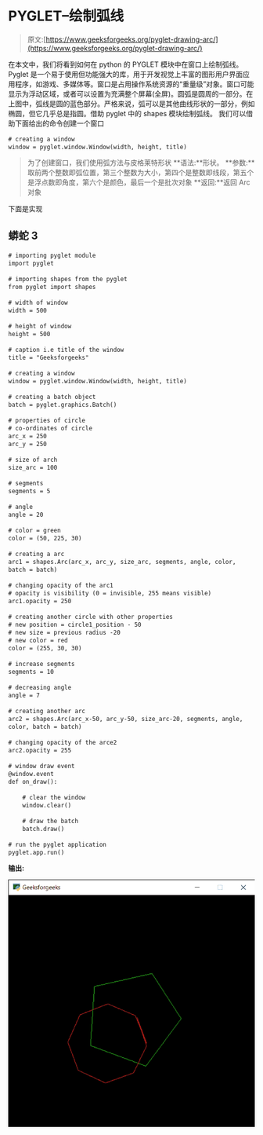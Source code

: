 # PYGLET–绘制弧线

> 原文:[https://www.geeksforgeeks.org/pyglet-drawing-arc/](https://www.geeksforgeeks.org/pyglet-drawing-arc/)

在本文中，我们将看到如何在 python 的 PYGLET 模块中在窗口上绘制弧线。Pyglet 是一个易于使用但功能强大的库，用于开发视觉上丰富的图形用户界面应用程序，如游戏、多媒体等。窗口是占用操作系统资源的“重量级”对象。窗口可能显示为浮动区域，或者可以设置为充满整个屏幕(全屏)。圆弧是圆周的一部分。在上图中，弧线是圆的蓝色部分。严格来说，弧可以是其他曲线形状的一部分，例如椭圆，但它几乎总是指圆。借助 pyglet 中的 shapes 模块绘制弧线。
我们可以借助下面给出的命令创建一个窗口

```
# creating a window
window = pyglet.window.Window(width, height, title)
```

> 为了创建窗口，我们使用弧方法与皮格莱特形状
> **语法:**形状。
> **参数:**取前两个整数即弧位置，第三个整数为大小，第四个是整数即线段，第五个是浮点数即角度，第六个是颜色，最后一个是批次对象
> **返回:**返回 Arc 对象

下面是实现

## 蟒蛇 3

```
# importing pyglet module
import pyglet

# importing shapes from the pyglet
from pyglet import shapes

# width of window
width = 500

# height of window
height = 500

# caption i.e title of the window
title = "Geeksforgeeks"

# creating a window
window = pyglet.window.Window(width, height, title)

# creating a batch object
batch = pyglet.graphics.Batch()

# properties of circle
# co-ordinates of circle
arc_x = 250
arc_y = 250

# size of arch
size_arc = 100

# segments
segments = 5

# angle
angle = 20

# color = green
color = (50, 225, 30)

# creating a arc
arc1 = shapes.Arc(arc_x, arc_y, size_arc, segments, angle, color, batch = batch)

# changing opacity of the arc1
# opacity is visibility (0 = invisible, 255 means visible)
arc1.opacity = 250

# creating another circle with other properties
# new position = circle1_position - 50
# new size = previous radius -20
# new color = red
color = (255, 30, 30)

# increase segments
segments = 10

# decreasing angle
angle = 7

# creating another arc
arc2 = shapes.Arc(arc_x-50, arc_y-50, size_arc-20, segments, angle, color, batch = batch)

# changing opacity of the arce2
arc2.opacity = 255

# window draw event
@window.event
def on_draw():

    # clear the window
    window.clear()

    # draw the batch
    batch.draw()

# run the pyglet application
pyglet.app.run()
```

**输出:**

![](img/f8d49faace240a4ac8895dd669490cb9.png)